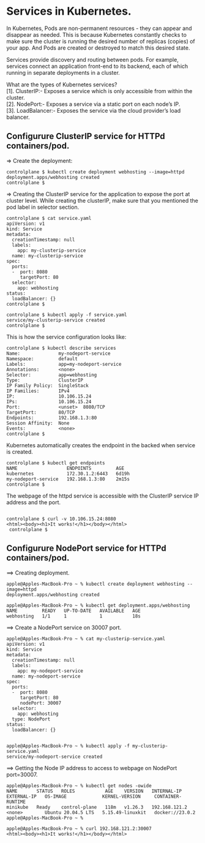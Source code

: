 
# Services in Kubernetes.


In Kubernetes, Pods are non-permanent resources - they can appear and disappear as needed. This is because Kubernetes constantly checks to make sure the cluster is running the desired number of replicas (copies) of your app. And Pods are created or destroyed to match this desired state.

Services provide discovery and routing between pods. For example, services connect an application front-end to its backend, each of which running in separate deployments in a cluster.


What are the types of Kubernetes services?
<br>
[1]. ClusterIP:- Exposes a service which is only accessible from within the cluster. <br>
[2]. NodePort:- Exposes a service via a static port on each node’s IP. <br>
[3]. LoadBalancer:- Exposes the service via the cloud provider’s load balancer.


## Configurure ClusterIP service for HTTPd containers/pod.


=> Create the deployment:
```
controlplane $ kubectl create deployment webhosting --image=httpd
deployment.apps/webhosting created
controlplane $
````

=> Creating the ClusterIP service for the application to expose the port at cluster level. While creating the clusterIP, make sure that you mentioned the pod label in selector section.
```
controlplane $ cat service.yaml 
apiVersion: v1
kind: Service
metadata:
  creationTimestamp: null
  labels:
    app: my-clusterip-service
  name: my-clusterip-service
spec:
  ports:
  -  port: 8080
     targetPort: 80
  selector:
    app: webhosting
status:
  loadBalancer: {}
controlplane $ 

controlplane $ kubectl apply -f service.yaml 
service/my-clusterip-service created
controlplane $ 
```

This is how the service configuration looks like:
```
controlplane $ kubectl describe services                    
Name:              my-nodeport-service
Namespace:         default
Labels:            app=my-nodeport-service
Annotations:       <none>
Selector:          app=webhosting
Type:              ClusterIP
IP Family Policy:  SingleStack
IP Families:       IPv4
IP:                10.106.15.24
IPs:               10.106.15.24
Port:              <unset>  8080/TCP
TargetPort:        80/TCP
Endpoints:         192.168.1.3:80
Session Affinity:  None
Events:            <none>
controlplane $ 
```

Kubernetes automatically creates the endpoint in the backed when service is created.
  
```
controlplane $ kubectl get endpoints
NAME                  ENDPOINTS         AGE
kubernetes            172.30.1.2:6443   6d19h
my-nodeport-service   192.168.1.3:80    2m15s
controlplane $ 
```

The webpage of the httpd service is accessible with the ClusterIP service IP address and the port.
```
  
controlplane $ curl -v 10.106.15.24:8080
<html><body><h1>It works!</h1></body></html>
 controlplane $  
 ```

## Configurure NodePort service for HTTPd containers/pod.


==> Creating deployment.
```
apple@Apples-MacBook-Pro ~ % kubectl create deployment webhosting --image=httpd
deployment.apps/webhosting created

apple@Apples-MacBook-Pro ~ % kubectl get deployment.apps/webhosting
NAME         READY   UP-TO-DATE   AVAILABLE   AGE
webhosting   1/1     1            1           18s
```

==> Create a NodePort service on 30007 port.

```
apple@Apples-MacBook-Pro ~ % cat my-clusterip-service.yaml
apiVersion: v1
kind: Service
metadata:
  creationTimestamp: null
  labels:
    app: my-nodeport-service
  name: my-nodeport-service
spec:
  ports:
  -  port: 8080
     targetPort: 80
     nodePort: 30007
  selector:
    app: webhosting
  type: NodePort
status:
  loadBalancer: {}


apple@Apples-MacBook-Pro ~ % kubectl apply -f my-clusterip-service.yaml
service/my-nodeport-service created

```

==> Getting the Node IP address to access to webpage on NodePort port=30007.
```
apple@Apples-MacBook-Pro ~ % kubectl get nodes -owide
NAME       STATUS   ROLES           AGE    VERSION   INTERNAL-IP     EXTERNAL-IP   OS-IMAGE             KERNEL-VERSION     CONTAINER-RUNTIME
minikube   Ready    control-plane   118m   v1.26.3   192.168.121.2   <none>        Ubuntu 20.04.5 LTS   5.15.49-linuxkit   docker://23.0.2
apple@Apples-MacBook-Pro ~ %

apple@Apples-MacBook-Pro ~ % curl 192.168.121.2:30007
<html><body><h1>It works!</h1></body></html>
```
